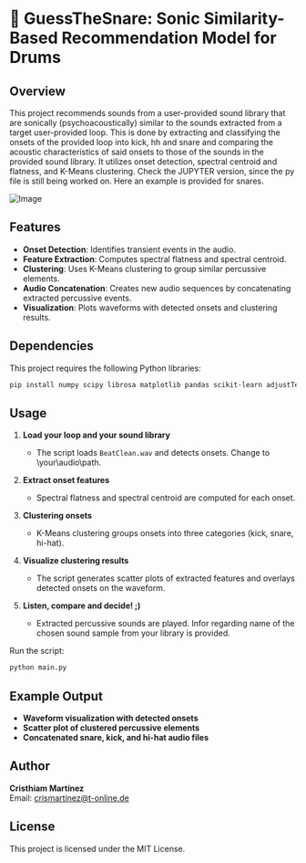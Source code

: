 # 🥁 GuessTheSnare: Sonic Similarity-Based Recommendation Model for Drums

## Overview
This project recommends sounds from a user-provided sound library that are sonically (psychoacoustically) similar to the sounds extracted from a target user-provided loop. This is done by extracting and classifying the onsets of the provided loop into kick, hh and snare and comparing the acoustic characteristics of said onsets to those of the sounds in the provided sound library. It utilizes onset detection, spectral centroid and flatness, and K-Means clustering. Check the JUPYTER version, since the py file is still being worked on. Here an example is provided for snares.

![Image](https://github.com/user-attachments/assets/f422ea22-48ef-4b54-a0dd-bbe695fcfe03)

## Features
- **Onset Detection**: Identifies transient events in the audio.
- **Feature Extraction**: Computes spectral flatness and spectral centroid.
- **Clustering**: Uses K-Means clustering to group similar percussive elements.
- **Audio Concatenation**: Creates new audio sequences by concatenating extracted percussive events.
- **Visualization**: Plots waveforms with detected onsets and clustering results.

## Dependencies
This project requires the following Python libraries:
```bash
pip install numpy scipy librosa matplotlib pandas scikit-learn adjustText soundfile
```
## Usage
1. **Load your loop and your sound library**
   - The script loads `BeatClean.wav` and detects onsets. Change to \your\audio\path.

2. **Extract onset features**
   - Spectral flatness and spectral centroid are computed for each onset.

3. **Clustering onsets**
   - K-Means clustering groups onsets into three categories (kick, snare, hi-hat).

4. **Visualize clustering results**
   - The script generates scatter plots of extracted features and overlays detected onsets on the waveform.

5. **Listen, compare and decide! ;)**
   - Extracted percussive sounds are played. Infor regarding name of the chosen sound sample from your library is provided.

Run the script:
```bash
python main.py
```

## Example Output
- **Waveform visualization with detected onsets**
- **Scatter plot of clustered percussive elements**
- **Concatenated snare, kick, and hi-hat audio files**

## Author
**Cristhiam Martínez**  
Email: [crismartinez@t-online.de](mailto:crismartinez@t-online.de)

## License
This project is licensed under the MIT License.

